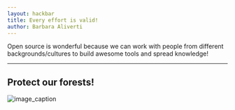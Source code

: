 ```yaml
---
layout: hackbar
title: Every effort is valid!
author: Barbara Aliverti
---
```


Open source is wonderful because we can work with people from different backgrounds/cultures to build awesome tools and spread knowledge!

---

## Protect our forests! 

![image_caption]({{site.baseurl}}/assets/images/barbaraaliverti.jpg)